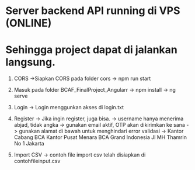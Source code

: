 # Server backend API running di VPS (ONLINE)
# Sehingga project dapat di jalankan langsung.


1. CORS
    ->Siapkan CORS pada folder cors -> npm run start

2. Masuk pada folder BCAF_FinalProject_Angularr
   -> npm install
   -> ng serve

3. Login
   -> Login menggunkan akses di login.txt

4. Register
   -> Jika ingin register, juga bisa.
   -> username hanya menerima abjad, tidak angka
   -> gunakan email aktif, OTP akan dikirimkan ke sana
   -> gunakan alamat di bawah untuk menghindari error validasi
   -> Kantor Cabang BCA Kantor Pusat Menara BCA Grand Indonesia Jl MH Thamrin No 1 Jakarta

6. Import CSV
   -> contoh file import csv telah disiapkan di contohfileinput.csv
